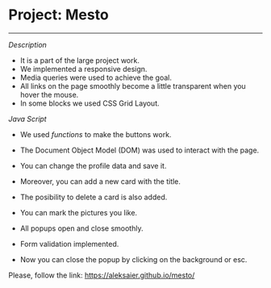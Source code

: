 # Project: Mesto

---

_Description_

- It is a part of the large project work.
- We implemented a responsive design.
- Media queries were used to achieve the goal.
- All links on the page smoothly become a little transparent when you hover the mouse.
- In some blocks we used CSS Grid Layout.

_Java Script_

- We used _functions_ to make the buttons work.
- The Document Object Model (DOM) was used to interact with the page.

- You can change the profile data and save it.
- Moreover, you can add a new card with the title.

- The posibility to delete a card is also added.
- You can mark the pictures you like.
- All popups open and close smoothly.

- Form validation implemented.
- Now you can close the popup by clicking on the background or esc.

Please, follow the link: https://aleksaier.github.io/mesto/
